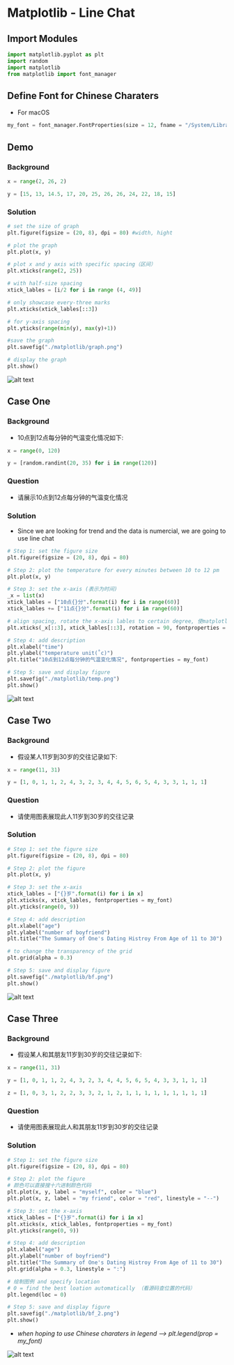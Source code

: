 # Matplotlib - Line Chat 

## Import Modules
```python
import matplotlib.pyplot as plt
import random
import matplotlib
from matplotlib import font_manager 
```

## Define Font for Chinese Charaters 
- For macOS  

```python
my_font = font_manager.FontProperties(size = 12, fname = "/System/Library/Fonts/Hiragino Sans GB.ttc")
```

## Demo
### Background
```python
x = range(2, 26, 2)
```
```python
y = [15, 13, 14.5, 17, 20, 25, 26, 26, 24, 22, 18, 15]
```

### Solution
```python
# set the size of graph
plt.figure(figsize = (20, 8), dpi = 80) #width, hight

# plot the graph 
plt.plot(x, y)

# plot x and y axis with specific spacing（区间）
plt.xticks(range(2, 25))

# with half-size spacing
xtick_lables = [i/2 for i in range (4, 49)]

# only showcase every-three marks
plt.xticks(xtick_lables[::3])

# for y-axis spacing
plt.yticks(range(min(y), max(y)+1))

#save the graph 
plt.savefig("./matplotlib/graph.png")

# display the graph 
plt.show()
```
![alt text](mat/graph.png)


## Case One
### Background
- 10点到12点每分钟的气温变化情况如下:

```python
x = range(0, 120)
```
```python
y = [random.randint(20, 35) for i in range(120)]
```

### Question
- 请展示10点到12点每分钟的气温变化情况

### Solution
- Since we are looking for trend and the data is numercial, we are going to use line chat

```python
# Step 1: set the figure size 
plt.figure(figsize = (20, 8), dpi = 80)

# Step 2: plot the temperature for every minutes between 10 to 12 pm
plt.plot(x, y)

# Step 3: set the x-axis (表示为时间)
_x = list(x)
xtick_lables = ["10点{}分".format(i) for i in range(60)]
xtick_lables += ["11点{}分".format(i) for i in range(60)]

# align spacing, rotate the x-axis lables to certain degree, 使matplotlib显示中文
plt.xticks(_x[::3], xtick_lables[::3], rotation = 90, fontproperties = my_font)

# Step 4: add description
plt.xlabel("time")
plt.ylabel("temperature unit(˚c)")
plt.title("10点到12点每分钟的气温变化情况", fontproperties = my_font)

# Step 5: save and display figure
plt.savefig("./matplotlib/temp.png")
plt.show()
```
![alt text](mat/temp.png)


## Case Two
### Background 
- 假设某人11岁到30岁的交往记录如下:

```python
x = range(11, 31)
```
```python
y = [1, 0, 1, 1, 2, 4, 3, 2, 3, 4, 4, 5, 6, 5, 4, 3, 3, 1, 1, 1]
```

### Question
- 请使用图表展现此人11岁到30岁的交往记录

### Solution
```python
# Step 1: set the figure size 
plt.figure(figsize = (20, 8), dpi = 80)

# Step 2: plot the figure 
plt.plot(x, y)

# Step 3: set the x-axis
xtick_lables = ["{}岁".format(i) for i in x]
plt.xticks(x, xtick_lables, fontproperties = my_font)
plt.yticks(range(0, 9))

# Step 4: add description
plt.xlabel("age")
plt.ylabel("number of boyfriend")
plt.title("The Summary of One's Dating Histroy From Age of 11 to 30")

# to change the transparency of the grid
plt.grid(alpha = 0.3)

# Step 5: save and display figure
plt.savefig("./matplotlib/bf.png")
plt.show()
```
![alt text](mat/bf.png)


## Case Three
### Background 
- 假设某人和其朋友11岁到30岁的交往记录如下:

```python
x = range(11, 31)
```
```python
y = [1, 0, 1, 1, 2, 4, 3, 2, 3, 4, 4, 5, 6, 5, 4, 3, 3, 1, 1, 1]
```
```python
z = [1, 0, 3, 1, 2, 2, 3, 3, 2, 1, 2, 1, 1, 1, 1, 1, 1, 1, 1, 1]
```

### Question
- 请使用图表展现此人和其朋友11岁到30岁的交往记录

### Solution
```python
# Step 1: set the figure size 
plt.figure(figsize = (20, 8), dpi = 80)

# Step 2: plot the figure 
# 颜色可以直接搜十六进制颜色代码
plt.plot(x, y, label = "myself", color = "blue")
plt.plot(x, z, label = "my friend", color = "red", linestyle = "--")

# Step 3: set the x-axis
xtick_lables = ["{}岁".format(i) for i in x]
plt.xticks(x, xtick_lables, fontproperties = my_font)
plt.yticks(range(0, 9))

# Step 4: add description
plt.xlabel("age")
plt.ylabel("number of boyfriend")
plt.title("The Summary of One's Dating Histroy From Age of 11 to 30")
plt.grid(alpha = 0.3, linestyle = ":")

# 绘制图例 and specify location
# 0 = find the best loation automatically （看源码查位置的代码）
plt.legend(loc = 0) 

# Step 5: save and display figure
plt.savefig("./matplotlib/bf_2.png")
plt.show()
```
- *when hoping to use Chinese charaters in legend --> plt.legend(prop = my_font)*

![alt text](mat/bf_2.png)


